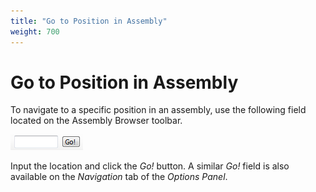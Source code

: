 ```yaml
---
title: "Go to Position in Assembly"
weight: 700
---
```



# Go to Position in Assembly

To navigate to a specific position in an assembly, use the following field located on the Assembly Browser toolbar.

![](/images/65929814/65929815.png)

Input the location and click the _Go!_ button. A similar _Go!_ field is also available on the _Navigation_ tab of the _Options Panel_.